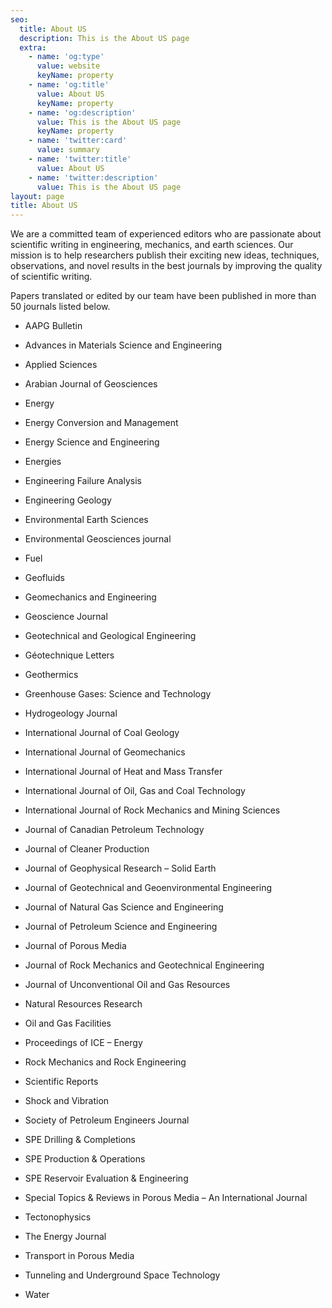 ```yaml
---
seo:
  title: About US
  description: This is the About US page
  extra:
    - name: 'og:type'
      value: website
      keyName: property
    - name: 'og:title'
      value: About US
      keyName: property
    - name: 'og:description'
      value: This is the About US page
      keyName: property
    - name: 'twitter:card'
      value: summary
    - name: 'twitter:title'
      value: About US
    - name: 'twitter:description'
      value: This is the About US page
layout: page
title: About US
---
```

We are a committed team of experienced editors who are passionate about scientific writing in engineering, mechanics, and earth sciences. Our mission is to help researchers publish their exciting new ideas, techniques, observations, and novel results in the best journals by improving the quality of scientific writing.

Papers translated or edited by our team have been published in more than 50 journals listed below.

*   AAPG Bulletin


*   Advances in Materials Science and Engineering


*   Applied Sciences


*   Arabian Journal of Geosciences


*   Energy


*   Energy Conversion and Management


*   Energy Science and Engineering


*   Energies


*   Engineering Failure Analysis


*   Engineering Geology


*   Environmental Earth Sciences


*   Environmental Geosciences journal


*   Fuel


*   Geofluids


*   Geomechanics and Engineering


*   Geoscience Journal


*   Geotechnical and Geological Engineering


*   Géotechnique Letters


*   Geothermics


*   Greenhouse Gases: Science and Technology


*   Hydrogeology Journal


*   International Journal of Coal Geology


*   International Journal of Geomechanics


*   International Journal of Heat and Mass Transfer


*   International Journal of Oil, Gas and Coal Technology


*   International Journal of Rock Mechanics and Mining Sciences


*   Journal of Canadian Petroleum Technology


*   Journal of Cleaner Production


*   Journal of Geophysical Research – Solid Earth


*   Journal of Geotechnical and Geoenvironmental Engineering


*   Journal of Natural Gas Science and Engineering


*   Journal of Petroleum Science and Engineering


*   Journal of Porous Media


*   Journal of Rock Mechanics and Geotechnical Engineering


*   Journal of Unconventional Oil and Gas Resources


*   Natural Resources Research


*   Oil and Gas Facilities


*   Proceedings of ICE – Energy


*   Rock Mechanics and Rock Engineering


*   Scientific Reports


*   Shock and Vibration


*   Society of Petroleum Engineers Journal


*   SPE Drilling & Completions


*   SPE Production & Operations


*   SPE Reservoir Evaluation & Engineering


*   Special Topics & Reviews in Porous Media – An International Journal


*   Tectonophysics


*   The Energy Journal


*   Transport in Porous Media


*   Tunneling and Underground Space Technology


*   Water
